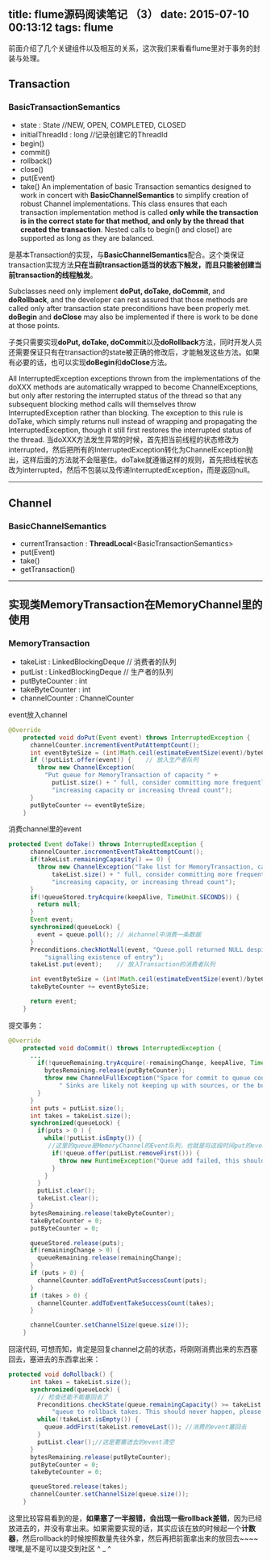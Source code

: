 title: flume源码阅读笔记 （3）
date: 2015-07-10 00:13:12
tags: flume
---
前面介绍了几个关键组件以及相互的关系，这次我们来看看flume里对于事务的封装与处理。
## Transaction
### BasicTransactionSemantics
* state : State //NEW, OPEN, COMPLETED, CLOSED
* initialThreadId : long //记录创建它的ThreadId
* begin()
* commit()
* rollback()
* close()
* put(Event)
* take()
An implementation of basic Transaction semantics designed to work in concert with **BasicChannelSemantics** to simplify creation of robust Channel implementations. This class ensures that each transaction implementation method is called **only while the transaction is in the correct state for that method, and only by the thread that created the transaction**. Nested calls to begin() and close() are supported as long as they are balanced. 

是基本Transaction的实现，与**BasicChannelSemantics**配合。这个类保证transaction实现方法**只在当前transaction适当的状态下触发，而且只能被创建当前transaction的线程触发**。

Subclasses need only implement **doPut, doTake, doCommit**, and **doRollback**, and the developer can rest assured that those methods are called only after transaction state preconditions have been properly met. **doBegin** and **doClose** may also be implemented if there is work to be done at those points. 

子类只需要实现**doPut, doTake, doCommit**以及**doRollback**方法，同时开发人员还需要保证只有在transaction的state被正确的修改后，才能触发这些方法。如果有必要的话，也可以实现**doBegin**和**doClose**方法。

All InterruptedException exceptions thrown from the implementations of the doXXX methods are automatically wrapped to become ChannelExceptions, but only after restoring the interrupted status of the thread so that any subsequent blocking method calls will themselves throw InterruptedException rather than blocking. The exception to this rule is doTake, which simply returns null instead of wrapping and propagating the InterruptedException, though it still first restores the interrupted status of the thread. 
当doXXX方法发生异常的时候，首先把当前线程的状态修改为interrupted，然后把所有的InterruptedException转化为ChannelException抛出，这样后面的方法就不会阻塞住。doTake就遵循这样的规则，首先把线程状态改为interrupted，然后不包装以及传递InterruptedException，而是返回null。

---
## Channel
### BasicChannelSemantics
* currentTransaction : **ThreadLocal**&lt;BasicTransactionSemantics&gt;
* put(Event)
* take()
* getTransaction()

---
## 实现类MemoryTransaction在MemoryChannel里的使用

### MemoryTransaction
* takeList : LinkedBlockingDeque<Event> // 消费者的队列
* putList : LinkedBlockingDeque<Event>  // 生产者的队列
* putByteCounter : int
* takeByteCounter : int
* channelCounter : ChannelCounter

event放入channel
```java
@Override
    protected void doPut(Event event) throws InterruptedException {
      channelCounter.incrementEventPutAttemptCount();
      int eventByteSize = (int)Math.ceil(estimateEventSize(event)/byteCapacitySlotSize);
      if (!putList.offer(event)) {    // 放入生产者队列
        throw new ChannelException(
          "Put queue for MemoryTransaction of capacity " +
            putList.size() + " full, consider committing more frequently, " +
            "increasing capacity or increasing thread count");
      }
      putByteCounter += eventByteSize;
    }
```
消费channel里的event
```java
protected Event doTake() throws InterruptedException {
      channelCounter.incrementEventTakeAttemptCount();
      if(takeList.remainingCapacity() == 0) {
        throw new ChannelException("Take list for MemoryTransaction, capacity " +
            takeList.size() + " full, consider committing more frequently, " +
            "increasing capacity, or increasing thread count");
      }
      if(!queueStored.tryAcquire(keepAlive, TimeUnit.SECONDS)) {
        return null;
      }
      Event event;
      synchronized(queueLock) {
        event = queue.poll(); // 从channel中消费一条数据
      }
      Preconditions.checkNotNull(event, "Queue.poll returned NULL despite semaphore " +
          "signalling existence of entry");
      takeList.put(event);    // 放入Transaction的消费者队列

      int eventByteSize = (int)Math.ceil(estimateEventSize(event)/byteCapacitySlotSize);
      takeByteCounter += eventByteSize;

      return event;
    }

```

提交事务：
```java
@Override
    protected void doCommit() throws InterruptedException {
      ...
        if(!queueRemaining.tryAcquire(-remainingChange, keepAlive, TimeUnit.SECONDS)) {
          bytesRemaining.release(putByteCounter);
          throw new ChannelFullException("Space for commit to queue couldn't be acquired." +
              " Sinks are likely not keeping up with sources, or the buffer size is too tight");
        }
      }
      int puts = putList.size();
      int takes = takeList.size();
      synchronized(queueLock) {
        if(puts > 0 ) {
          while(!putList.isEmpty()) {
           //这里的queue是MemoryChannel的Event队列，也就是将这段时间put的event放进channel的意思了
            if(!queue.offer(putList.removeFirst())) {
              throw new RuntimeException("Queue add failed, this shouldn't be able to happen");
            }
          }
        }
        putList.clear();
        takeList.clear();
      }
      bytesRemaining.release(takeByteCounter);
      takeByteCounter = 0;
      putByteCounter = 0;

      queueStored.release(puts);
      if(remainingChange > 0) {
        queueRemaining.release(remainingChange);
      }
      if (puts > 0) {
        channelCounter.addToEventPutSuccessCount(puts);
      }
      if (takes > 0) {
        channelCounter.addToEventTakeSuccessCount(takes);
      }

      channelCounter.setChannelSize(queue.size());
    }
```
回滚代码, 可想而知，肯定是回复channel之前的状态，将刚刚消费出来的东西塞回去，塞进去的东西拿出来：
```java
protected void doRollback() {
      int takes = takeList.size();
      synchronized(queueLock) {
        // 检查还能不能塞回去了
        Preconditions.checkState(queue.remainingCapacity() >= takeList.size(), "Not enough space in memory channel " +
            "queue to rollback takes. This should never happen, please report");
        while(!takeList.isEmpty()) {
          queue.addFirst(takeList.removeLast()); //消费的event塞回去
        }
        putList.clear();//这是要塞进去的event清空
      }
      bytesRemaining.release(putByteCounter);
      putByteCounter = 0;
      takeByteCounter = 0;

      queueStored.release(takes);
      channelCounter.setChannelSize(queue.size());
    }
```
这里比较容易看到的是，**如果塞了一半报错，会出现一些rollback差错**，因为已经放进去的，并没有拿出来。如果需要实现的话，其实应该在放的时候起一个**计数器**，然后rollback的时候按照数量先往外拿，然后再把前面拿出来的放回去~~~~嘿嘿,是不是可以提交到社区 ^ _ ^


